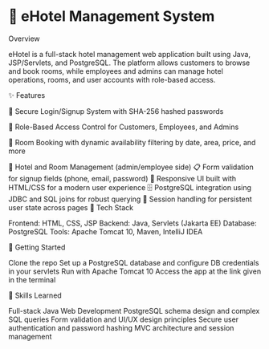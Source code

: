 # 🏨 eHotel Management System

Overview

eHotel is a full-stack hotel management web application built using Java, JSP/Servlets, and PostgreSQL. The platform allows customers to browse and book rooms, while employees and admins can manage hotel operations, rooms, and user accounts with role-based access.

✨ Features

🔐 Secure Login/Signup System with SHA-256 hashed passwords

👥 Role-Based Access Control for Customers, Employees, and Admins

🧾 Room Booking with dynamic availability filtering by date, area, price, and more

🏨 Hotel and Room Management (admin/employee side)
📋 Form validation for signup fields (phone, email, password)
📱 Responsive UI built with HTML/CSS for a modern user experience
🗄️ PostgreSQL integration using JDBC and SQL joins for robust querying
🔄 Session handling for persistent user state across pages
🔧 Tech Stack

Frontend: HTML, CSS, JSP
Backend: Java, Servlets (Jakarta EE)
Database: PostgreSQL
Tools: Apache Tomcat 10, Maven, IntelliJ IDEA


🚀 Getting Started

Clone the repo
Set up a PostgreSQL database and configure DB credentials in your servlets
Run with Apache Tomcat 10
Access the app at the link given in the terminal


📌 Skills Learned

Full-stack Java Web Development
PostgreSQL schema design and complex SQL queries
Form validation and UI/UX design principles
Secure user authentication and password hashing
MVC architecture and session management
